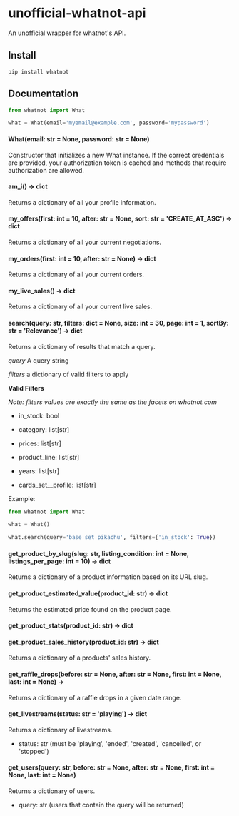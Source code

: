 # unofficial-whatnot-api

An unofficial wrapper for whatnot's API.

## Install

```
pip install whatnot
```

## Documentation

```python
from whatnot import What

what = What(email='myemail@example.com', password='mypassword')
```

#### What(email: str = None, password: str = None)

Constructor that initializes a new What instance. If the correct
credentials are provided, your authorization token is cached and methods that require 
authorization are allowed.

#### am_i() -> dict

Returns a dictionary of all your profile information.

#### my_offers(first: int = 10, after: str = None, sort: str = 'CREATE_AT_ASC') -> dict

Returns a dictionary of all your current negotiations.

#### my_orders(first: int = 10, after: str = None) -> dict

Returns a dictionary of all your current orders.

#### my_live_sales() -> dict

Returns a dictionary of all your current live sales.

#### search(query: str, filters: dict = None, size: int = 30, page: int = 1, sortBy: str = 'Relevance') -> dict

Returns a dictionary of results that match a query.

*query* A query string

*filters* a dictionary of valid filters to apply

**Valid Filters**

*Note: filters values are exactly the same as the facets on whatnot.com*

- in_stock: bool

- category: list[str]

- prices: list[str]

- product_line: list[str]

- years: list[str]

- cards_set__profile: list[str]

Example:
```python
from whatnot import What

what = What()

what.search(query='base set pikachu', filters={'in_stock': True})
```
#### get_product_by_slug(slug: str, listing_condition: int = None, listings_per_page: int = 10) -> dict

Returns a dictionary of a product information based on its URL slug.

#### get_product_estimated_value(product_id: str) -> dict

Returns the estimated price found on the product page.

#### get_product_stats(product_id: str) -> dict

#### get_product_sales_history(product_id: str) -> dict

Returns a dictionary of a products' sales history.

#### get_raffle_drops(before: str = None, after: str = None, first: int = None, last: int = None) ->

Returns a dictionary of a raffle drops in a given date range.

#### get_livestreams(status: str = 'playing') -> dict

Returns a dictionary of livestreams.

- status: str (must be 'playing', 'ended', 'created', 'cancelled', or 'stopped')

#### get_users(query: str, before: str = None, after: str = None, first: int = None, last: int = None)

Returns a dictionary of users.

- query: str (users that contain the query will be returned)
